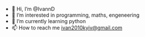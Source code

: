- 👋 Hi, I’m @IvannD
- 👀 I’m interested in programming, maths, engeneering
- 🌱 I’m currently learning python
- 📫 How to reach me ivan2010kyiv@gmail.com

<!---
IvannD-Ivan/IvannD-Ivan is a ✨ special ✨ repository because its `README.md` (this file) appears on your GitHub profile.
You can click the Preview link to take a look at your changes.
--->
